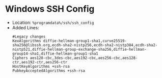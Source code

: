 # Windows SSH Config

- Location: `%programdata%/ssh/ssh_config`
- Added Lines:
    ```
    #Legacy changes
    KexAlgorithms diffie-hellman-group1-sha1,curve25519-sha256@libssh.org,ecdh-sha2-nistp256,ecdh-sha2-nistp384,ecdh-sha2-nistp521,diffie-hellman-group-exchange-sha256,diffie-hellman-group14-sha1,diffie-hellman-group1-sha1
    Ciphers aes128-cbc,3des-cbc,aes192-cbc,aes256-cbc,aes128-ctr,aes192-ctr,aes256-ctr
    HostKeyAlgorithms +ssh-rsa
    PubkeyAcceptedAlgorithms +ssh-rsa
    ```